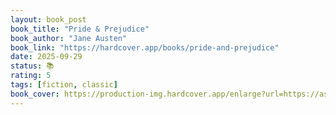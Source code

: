 ```yaml
---
layout: book_post
book_title: "Pride & Prejudice"
book_author: "Jane Austen"
book_link: "https://hardcover.app/books/pride-and-prejudice"
date: 2025-09-29
status: 📚
rating: 5
tags: [fiction, classic]
book_cover: https://production-img.hardcover.app/enlarge?url=https://assets.hardcover.app/edition/17099953/d652482fbc1a73c5df99b64160910c99fafa2b94.jpeg&width=270&height=443&type=webp
---
```

